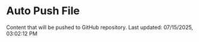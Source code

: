 # Auto Push File

Content that will be pushed to GitHub repository.
Last updated: 07/15/2025, 03:02:12 PM